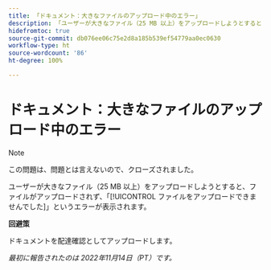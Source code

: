 ```yaml
---
title: 「ドキュメント：大きなファイルのアップロード中のエラー」
description: 「ユーザーが大きなファイル（25 MB 以上）をアップロードしようとすると、ファイルがアップロードされず、ファイルをアップロードできませんでしたというエラーが表示されます。」
hidefromtoc: true
source-git-commit: db076ee06c75e2d8a185b539ef54779aa0ec0630
workflow-type: ht
source-wordcount: '86'
ht-degree: 100%

---
```



# ドキュメント：大きなファイルのアップロード中のエラー

<!--This article is on WF and WFP TOCs-->

>[!NOTE]
>
>この問題は、問題とは言えないので、クローズされました。

ユーザーが大きなファイル（25 MB 以上）をアップロードしようとすると、ファイルがアップロードされず、「[!UICONTROL ファイルをアップロードできませんでした]」というエラーが表示されます。

**回避策**

ドキュメントを配達確認としてアップロードします。

_最初に報告されたのは 2022年11月14日（PT）です。_

